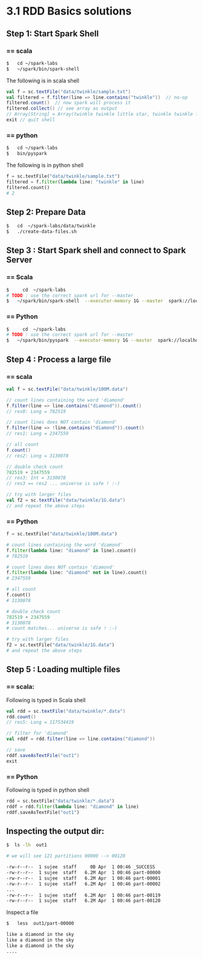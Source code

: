 3.1 RDD Basics solutions
========================

## Step 1: Start Spark Shell
### == scala 
```bash
$   cd ~/spark-labs
$   ~/spark/bin/spark-shell
```

The following is in scala shell
```scala
val f = sc.textFile("data/twinkle/sample.txt")
val filtered = f.filter(line => line.contains("twinkle"))  // no-op
filtered.count()  // now spark will process it
filtered.collect() // see array as output
// Array[String] = Array(twinkle twinkle little star, twinkle twinkle little star)
exit // quit shell
```

### == python
```bash
$   cd ~/spark-labs
$   bin/pyspark 
```

The following is in python shell
```python
f = sc.textFile("data/twinkle/sample.txt")
filtered = f.filter(lambda line: "twinkle" in line)
filtered.count()
# 2
```

## Step 2: Prepare Data
```bash
$   cd  ~/spark-labs/data/twinkle
$   ./create-data-files.sh
```

## Step 3 : Start Spark shell and connect to Spark Server

### == Scala
```bash
$     cd  ~/spark-labs
# TODO : use the correct spark url for --master
$   ~/spark/bin/spark-shell  --executor-memory 1G --master  spark://localhost:7077
```

### == Python
```bash
$     cd  ~/spark-labs
# TODO : use the correct spark url for --master
$   ~/spark/bin/pyspark  --executor-memory 1G --master  spark://localhost:7077
```

## Step 4 : Process a large file
### == scala
```scala
val f = sc.textFile("data/twinkle/100M.data")

// count lines containing the word 'diamond'
f.filter(line => line.contains("diamond")).count()
// res0: Long = 782519

// count lines does NOT contain 'diamond'
f.filter(line => !line.contains("diamond")).count()
// res1: Long = 2347559

// all count
f.count()
// res2: Long = 3130078

// double check count
782519 + 2347559
// res3: Int = 3130078
// res3 == res2 ... universe is safe ! :-)

// try with larger files
val f2 = sc.textFile("data/twinkle/1G.data")
// and repeat the above steps
```

### == Python
```python
f = sc.textFile("data/twinkle/100M.data")

# count lines containing the word 'diamond'
f.filter(lambda line: "diamond" in line).count()
# 782519

# count lines does NOT contain 'diamond'
f.filter(lambda line: "diamond" not in line).count()
# 2347559

# all count
f.count()
# 3130078

# double check count
782519 + 2347559
# 3130078
# count matches... universe is safe ! :-)

# try with larger files
f2 = sc.textFile("data/twinkle/1G.data")
# and repeat the above steps
```

## Step 5 : Loading multiple files
### == scala:
Following is typed in Scala shell
```scala
val rdd = sc.textFile("data/twinkle/*.data")  
rdd.count()
// res5: Long = 117534419

// filter for 'diamond'
val rddf = rdd.filter(line => line.contains("diamond"))

// save
rddf.saveAsTextFile("out1")
exit
```


### == Python
Following is typed in python shell
```python
rdd = sc.textFile("data/twinkle/*.data")
rddf = rdd.filter(lambda line: "diamond" in line)
rddf.saveAsTextFile("out1")
```

## Inspecting the output dir:
```bash
$  ls -lh  out1

# we will see 121 partitions 00000 --> 00120

-rw-r--r--  1 sujee  staff     0B Apr  1 00:46 _SUCCESS
-rw-r--r--  1 sujee  staff   6.2M Apr  1 00:46 part-00000
-rw-r--r--  1 sujee  staff   6.2M Apr  1 00:46 part-00001
-rw-r--r--  1 sujee  staff   6.2M Apr  1 00:46 part-00002
...
-rw-r--r--  1 sujee  staff   6.2M Apr  1 00:46 part-00119
-rw-r--r--  1 sujee  staff   6.2M Apr  1 00:46 part-00120
```

Inspect a file
```bash
$   less  out1/part-00000

like a diamond in the sky
like a diamond in the sky
like a diamond in the sky
....
```
